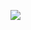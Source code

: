 <img src =  "https://www.coursera.org/account/accomplishments/specialization/certificate/1GZRPKJYU66Draw=true"></a>
